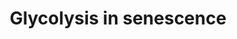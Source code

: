 ---
annotations:
- id: PW:0000277
  parent: regulatory pathway
  type: Pathway Ontology
  value: cellular senescence pathway
- id: PW:0000640
  parent: classic metabolic pathway
  type: Pathway Ontology
  value: glycolysis pathway
- id: PW:0000002
  parent: classic metabolic pathway
  type: Pathway Ontology
  value: classic metabolic pathway
authors:
- WayanM0
- AlexanderPico
- Egonw
- Fehrhart
- Eweitz
description: 'Glycolysis appears to be upregulated in most senescent phenotypes. This
  is hypothesized to match with the increased need for proteins and lipids needed
  for senescence-associated events such as extracellular secretions (SASP) and cell
  enlargement (Wiley & Campisi, 2016). It is also supposed to cause an increase in
  NF-κB signalling and cause inflammatory cascades associated with senescence. Glycolysis
  is also responsible for increased lactate production by producing pyruvate, along
  with several other mechanisms including upregulated lactate dehydrogenase (LDHA),
  pyruvate kinase (PKM), serinolysis and glutaminolysis. Pyruvate kinase (PKM) is
  responsible for the last conversion step of glycolysis, producing pyruvate. The
  enzyme is upregulated in replicative senescence and leads to increased TCA activity
  and oxygen consumption rate (Sabbatinelli et al., 2019). Findings were similar in
  another study on oncogene-induced senescence (OIS) (Dörr et al., 2013). PKM is also
  thought to increase lactate production indirectly (Zwerschke et al., 2003). In parallel,
  lactate dehydrogenase (LDHA) is also upregulated, which leads to this increase in
  lactate levels in senescent cells. Senescence induced by oncogenes also has an impact
  on serinolysis and glutaminolysis. These are processes in which serine and glutamine
  are consumed to produce energy. They usually take place in tumour cells as an alternative
  source of energy, and produce lactate (among others) as a by-product. It has been
  found that both processes are increased in OIS, and lead to increases in lactate
  levels (Mazurek et al., 2001). Such increased levels of lactate lead to several
  events associated with senescence, such as tumorigenesis, wound healing and evasion
  from immune responses (Nacarelli & Sell, 2017).   The upregulation of several glycolytic
  enzymes seems to mediate increased glycolysis in various types of induced senescence.
  Depending on the stimulus, various proteins and genes influence glycolytic rates.
  For example, in irradiation-induced senescence, this effect seems to be mediated
  by AMPK activation and NF-kB signalling (Nacarelli & Sell, 2017). Similarly, in
  OIS, the retinoblastoma protein appears to upregulate glycolytic genes (Nacarelli
  & Sell, 2017). The very important p53 is known to be a central mediator of senescence,
  due to its role in cell cycle regulation. It has been found to negatively affect
  glycolysis (Gu et al., 2018). However it also has an indirect positive effect on
  it, by activating G6PDH in stressed cells (Jiang et al., 2011). TP53 is therefore
  thought to have a regulatory role on glycolysis and is interesting in the context
  of senescence.  While most glycolytic enzymes are upregulated (Zwerschke et al.,
  2003), GAPDH seems to decrease. This may partially be explained by the sensitivity
  of the enzyme to oxidative stress. '
last-edited: 2023-01-18
ndex: 5977579a-8b75-11eb-9e72-0ac135e8bacf
organisms:
- Homo sapiens
redirect_from:
- /index.php/Pathway:WP5049
- /instance/WP5049
- /instance/WP5049_r124803
revision: r124803
schema-jsonld:
- '@context': https://schema.org/
  '@id': https://wikipathways.github.io/pathways/WP5049.html
  '@type': Dataset
  creator:
    '@type': Organization
    name: WikiPathways
  description: 'Glycolysis appears to be upregulated in most senescent phenotypes.
    This is hypothesized to match with the increased need for proteins and lipids
    needed for senescence-associated events such as extracellular secretions (SASP)
    and cell enlargement (Wiley & Campisi, 2016). It is also supposed to cause an
    increase in NF-κB signalling and cause inflammatory cascades associated with senescence.
    Glycolysis is also responsible for increased lactate production by producing pyruvate,
    along with several other mechanisms including upregulated lactate dehydrogenase
    (LDHA), pyruvate kinase (PKM), serinolysis and glutaminolysis. Pyruvate kinase
    (PKM) is responsible for the last conversion step of glycolysis, producing pyruvate.
    The enzyme is upregulated in replicative senescence and leads to increased TCA
    activity and oxygen consumption rate (Sabbatinelli et al., 2019). Findings were
    similar in another study on oncogene-induced senescence (OIS) (Dörr et al., 2013).
    PKM is also thought to increase lactate production indirectly (Zwerschke et al.,
    2003). In parallel, lactate dehydrogenase (LDHA) is also upregulated, which leads
    to this increase in lactate levels in senescent cells. Senescence induced by oncogenes
    also has an impact on serinolysis and glutaminolysis. These are processes in which
    serine and glutamine are consumed to produce energy. They usually take place in
    tumour cells as an alternative source of energy, and produce lactate (among others)
    as a by-product. It has been found that both processes are increased in OIS, and
    lead to increases in lactate levels (Mazurek et al., 2001). Such increased levels
    of lactate lead to several events associated with senescence, such as tumorigenesis,
    wound healing and evasion from immune responses (Nacarelli & Sell, 2017).   The
    upregulation of several glycolytic enzymes seems to mediate increased glycolysis
    in various types of induced senescence. Depending on the stimulus, various proteins
    and genes influence glycolytic rates. For example, in irradiation-induced senescence,
    this effect seems to be mediated by AMPK activation and NF-kB signalling (Nacarelli
    & Sell, 2017). Similarly, in OIS, the retinoblastoma protein appears to upregulate
    glycolytic genes (Nacarelli & Sell, 2017). The very important p53 is known to
    be a central mediator of senescence, due to its role in cell cycle regulation.
    It has been found to negatively affect glycolysis (Gu et al., 2018). However it
    also has an indirect positive effect on it, by activating G6PDH in stressed cells
    (Jiang et al., 2011). TP53 is therefore thought to have a regulatory role on glycolysis
    and is interesting in the context of senescence.  While most glycolytic enzymes
    are upregulated (Zwerschke et al., 2003), GAPDH seems to decrease. This may partially
    be explained by the sensitivity of the enzyme to oxidative stress. '
  keywords:
  - AMPK
  - Aldolase
  - Enolase
  - G6PD
  - GAPDH
  - Glutamine
  - Hexokinase
  - LDHA
  - Lactate
  - Lipids
  - PGK1
  - PGM
  - PKM
  - Proteins
  - Pyruvate
  - Pyruvate kinase
  - RB1
  - Serine
  - TP53
  license: CC0
  name: Glycolysis in senescence
seo: CreativeWork
title: Glycolysis in senescence
wpid: WP5049
---